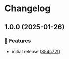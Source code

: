 # Changelog

## 1.0.0 (2025-01-26)

### 🌟 Features

- initial release ([854c72f](https://github.com/Norgate-AV/NAVDatabase.Amx.SolecisSwitcher/commit/854c72f9768ca324c82d553088b6d28789914d8c))
